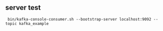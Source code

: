 

## server test
````
 bin/kafka-console-consumer.sh --bootstrap-server localhost:9092 --topic kafka_example 
````